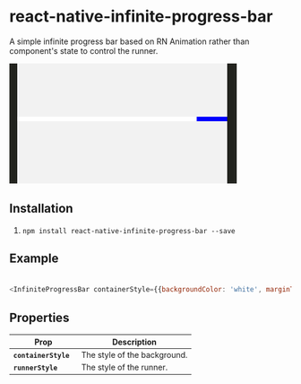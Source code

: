 # react-native-infinite-progress-bar

A simple infinite progress bar based on RN Animation rather than component's state to control the runner.

![](https://raw.githubusercontent.com/GoldenOwlAsia/react-native-infinite-progress-bar/master/infinite-progress-bar.gif)

## Installation

1. `npm install react-native-infinite-progress-bar --save`

## Example

```javascript

<InfiniteProgressBar containerStyle={{backgroundColor: 'white', marginTop: 100, marginBottom: 100}} runnerStyle={{backgroundColor: 'blue'}}/>

```

## Properties

| Prop | Description |
|---|---|
|**`containerStyle `**|The style of the background.|
|**`runnerStyle `**|The style of the runner.|
